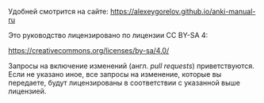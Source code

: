 Удобней смотрится на сайте: https://alexeygorelov.github.io/anki-manual-ru

Это руководство лицензировано по лицензии CC BY-SA 4:

https://creativecommons.org/licenses/by-sa/4.0/

Запросы на включение изменений (англ. *pull requests*) приветствуются. Если не
указано иное, все запросы на изменение, которые вы передаете, будут
лицензированы в соответствии с указанной выше лицензией.

